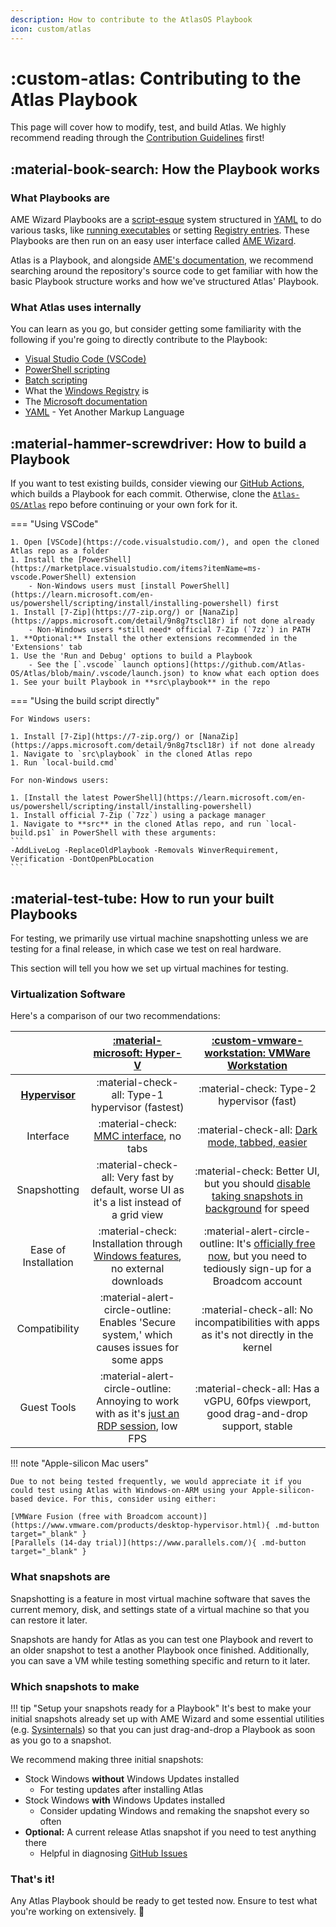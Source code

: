 ```yaml
---
description: How to contribute to the AtlasOS Playbook
icon: custom/atlas
---
```


# :custom-atlas: Contributing to the Atlas Playbook

This page will cover how to modify, test, and build Atlas. We highly recommend reading through the [Contribution Guidelines](contribution-guidelines.md) first!

## :material-book-search: How the Playbook works

### What Playbooks are

AME Wizard Playbooks are a [script-esque](https://en.wikipedia.org/wiki/Scripting_language) system structured in [YAML](https://gettaurus.org/docs/YAMLTutorial/) to do various tasks, like [running executables](https://docs.ameliorated.io/developers/actions/Run.html) or setting [Registry entries](https://docs.ameliorated.io/developers/actions/RegistryValue.html). These Playbooks are then run on an easy user interface called [AME Wizard](https://ameliorated.io/).

Atlas is a Playbook, and alongside [AME's documentation](https://docs.ameliorated.io/developers.html), we recommend searching around the repository's source code to get familiar with how the basic Playbook structure works and how we've structured Atlas' Playbook.

### What Atlas uses internally

You can learn as you go, but consider getting some familiarity with the following if you're going to directly contribute to the Playbook:

- [Visual Studio Code (VSCode)](https://code.visualstudio.com/learn)
- [PowerShell scripting](https://learn.microsoft.com/en-us/powershell/scripting/learn/ps101/01-getting-started)
- [Batch scripting](https://ss64.com/nt/syntax.html)
- What the [Windows Registry](https://en.wikipedia.org/wiki/Windows_Registry) is
- The [Microsoft documentation](https://learn.microsoft.com/windows/resources/)
- [YAML](https://gettaurus.org/docs/YAMLTutorial/) - Yet Another Markup Language


## :material-hammer-screwdriver: How to build a Playbook

If you want to test existing builds, consider viewing our [GitHub Actions](https://github.com/Atlas-OS/Atlas/actions/workflows/apbx.yaml), which builds a Playbook for each commit. Otherwise, clone the [`Atlas-OS/Atlas`](https://github.com/Atlas-OS/Atlas) repo before continuing or your own fork for it.

=== "Using VSCode"

    1. Open [VSCode](https://code.visualstudio.com/), and open the cloned Atlas repo as a folder
    1. Install the [PowerShell](https://marketplace.visualstudio.com/items?itemName=ms-vscode.PowerShell) extension
        - Non-Windows users must [install PowerShell](https://learn.microsoft.com/en-us/powershell/scripting/install/installing-powershell) first
    1. Install [7-Zip](https://7-zip.org/) or [NanaZip](https://apps.microsoft.com/detail/9n8g7tscl18r) if not done already
        - Non-Windows users *still need* official 7-Zip (`7zz`) in PATH
    1. **Optional:** Install the other extensions recommended in the 'Extensions' tab
    1. Use the 'Run and Debug' options to build a Playbook
        - See the [`.vscode` launch options](https://github.com/Atlas-OS/Atlas/blob/main/.vscode/launch.json) to know what each option does
    1. See your built Playbook in **src\playbook** in the repo

=== "Using the build script directly"

    For Windows users:

    1. Install [7-Zip](https://7-zip.org/) or [NanaZip](https://apps.microsoft.com/detail/9n8g7tscl18r) if not done already
    1. Navigate to `src\playbook` in the cloned Atlas repo
    1. Run `local-build.cmd`

    For non-Windows users:

    1. [Install the latest PowerShell](https://learn.microsoft.com/en-us/powershell/scripting/install/installing-powershell)
    1. Install official 7-Zip (`7zz`) using a package manager
    1. Navigate to **src** in the cloned Atlas repo, and run `local-build.ps1` in PowerShell with these arguments:
    ```
    -AddLiveLog -ReplaceOldPlaybook -Removals WinverRequirement, Verification -DontOpenPbLocation
    ```


## :material-test-tube: How to run your built Playbooks

For testing, we primarily use virtual machine snapshotting unless we are testing for a final release, in which case we test on real hardware.

This section will tell you how we set up virtual machines for testing.

### Virtualization Software

Here's a comparison of our two recommendations:

|                                                                           |                                      [:material-microsoft: Hyper-V](https://learn.microsoft.com/virtualization/hyper-v-on-windows/quick-start/enable-hyper-v)                                      |                                                             [:custom-vmware-workstation: VMWare Workstation](https://www.vmware.com/products/desktop-hypervisor.html)                                                              |
| :-----------------------------------------------------------------------: | :------------------------------------------------------------------------------------------------------------------------------------------------------------------------------------------------: | :--------------------------------------------------------------------------------------------------------------------------------------------------------------------------------------------------------------------------------: |
| **[Hypervisor](https://en.wikipedia.org/wiki/Hypervisor#Classification)** |                                                                          :material-check-all: Type-1 hypervisor (fastest)                                                                          |                                                                                             :material-check: Type-2 hypervisor (fast)                                                                                              |
|                                 Interface                                 |                                                           :material-check: [MMC interface](../assets/images/hyperv-manager.png), no tabs                                                           |                                                                     :material-check-all: [Dark mode, tabbed, easier](../assets/images/vmware-workstation.png)                                                                      |
|                               Snapshotting                                |                                                     :material-check-all: Very fast by default, worse UI as it's a list instead of a grid view                                                      |     :material-check: Better UI, but you should [disable taking snapshots in background](https://docs.vmware.com/en/VMware-Workstation-Pro/17/com.vmware.ws.using.doc/GUID-AB7628AA-16CD-4380-AF52-C1716A1EEE10.html) for speed     |
|                           Ease of Installation                            |          :material-check: Installation through [Windows features](https://learn.microsoft.com/en-us/virtualization/hyper-v-on-windows/quick-start/enable-hyper-v), no external downloads           | :material-alert-circle-outline: It's [officially free now](https://blogs.vmware.com/workstation/2024/05/vmware-workstation-pro-now-available-free-for-personal-use.html), but you need to tediously sign-up for a Broadcom account |
|                               Compatibility                               |                                                     :material-alert-circle-outline: Enables 'Secure system,' which causes issues for some apps                                                     |                                                                       :material-check-all: No incompatibilities with apps as it's not directly in the kernel                                                                       |
|                                Guest Tools                                | :material-alert-circle-outline: Annoying to work with as it's [just an RDP session](https://learn.microsoft.com/en-us/virtualization/hyper-v-on-windows/user-guide/enhanced-session-mode), low FPS |                                                                        :material-check-all: Has a vGPU, 60fps viewport, good drag-and-drop support, stable                                                                         |

!!! note "Apple-silicon Mac users"

    Due to not being tested frequently, we would appreciate it if you could test using Atlas with Windows-on-ARM using your Apple-silicon-based device. For this, consider using either:
    
    [VMWare Fusion (free with Broadcom account)](https://www.vmware.com/products/desktop-hypervisor.html){ .md-button target="_blank" }
    [Parallels (14-day trial)](https://www.parallels.com/){ .md-button target="_blank" }

### What snapshots are

Snapshotting is a feature in most virtual machine software that saves the current memory, disk, and settings state of a virtual machine so that you can restore it later.

Snapshots are handy for Atlas as you can test one Playbook and revert to an older snapshot to test a another Playbook once finished.
Additionally, you can save a VM while testing something specific and return to it later.

### Which snapshots to make

!!! tip "Setup your snapshots ready for a Playbook"
    It's best to make your initial snapshots already set up with AME Wizard and some essential utilities (e.g. [Sysinternals](https://learn.microsoft.com/sysinternals/)) so that you can just drag-and-drop a Playbook as soon as you go to a snapshot.

We recommend making three initial snapshots:

- Stock Windows **without** Windows Updates installed
    - For testing updates after installing Atlas
- Stock Windows **with** Windows Updates installed
    - Consider updating Windows and remaking the snapshot every so often
- **Optional:** A current release Atlas snapshot if you need to test anything there
    - Helpful in diagnosing [GitHub Issues](https://github.com/Atlas-OS/Atlas/issues)

### That's it!

Any Atlas Playbook should be ready to get tested now. Ensure to test what you're working on extensively. :partying_face: